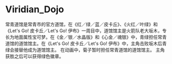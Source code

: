 # Viridian_Dojo
常青道馆是常青市的官方道馆，在《红／绿／蓝／皮卡丘》、《火红／叶绿》和《Let's Go! 皮卡丘／Let's Go! 伊布》一周目中，道馆馆主是火箭队老大坂木，专长为地面属性宝可梦。在《金／银／水晶版》和《心金／魂银》中，青绿担任常青道馆的道馆馆主。在《Let's Go! 皮卡丘／Let's Go! 伊布》中，主角击败坂木后青绿会接替他成为道馆馆主。  在动画中，菊子暂时担任常青道馆的道馆馆主。  主角获胜之后可以获得绿色徽章。
